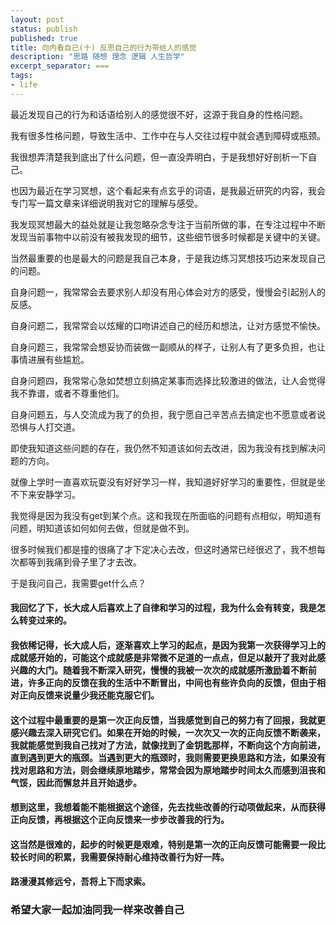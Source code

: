 ```yaml
---
layout: post
status: publish
published: true
title: 向内看自己(十) 反思自己的行为带给人的感觉
description: "思路 随想 理念 逻辑 人生哲学"
excerpt_separator: ===
tags:
- life
---
```


最近发现自己的行为和话语给别人的感觉很不好，这源于我自身的性格问题。

我有很多性格问题，导致生活中、工作中在与人交往过程中就会遇到障碍或瓶颈。

我很想弄清楚我到底出了什么问题，但一直没弄明白，于是我想好好剖析一下自己。

也因为最近在学习冥想，这个看起来有点玄乎的词语，是我最近研究的内容，我会专门写一篇文章来详细说明我对它的理解与感受。

我发现冥想最大的益处就是让我忽略杂念专注于当前所做的事，在专注过程中不断发现当前事物中以前没有被我发现的细节，这些细节很多时候都是关键中的关键。

当然最重要的也是最大的问题是我自己本身，于是我边练习冥想技巧边来发现自己的问题。

自身问题一，我常常会去要求别人却没有用心体会对方的感受，慢慢会引起别人的反感。

自身问题二，我常常会以炫耀的口吻讲述自己的经历和想法，让对方感觉不愉快。

自身问题三，我常常会想妥协而装做一副顺从的样子，让别人有了更多负担，也让事情进展有些尴尬。

自身问题四，我常常心急如焚想立刻搞定某事而选择比较激进的做法，让人会觉得我不靠谱，或者不尊重他们。

自身问题五，与人交流成为我了的负担，我宁愿自己辛苦点去搞定也不愿意或者说恐惧与人打交道。

即使我知道这些问题的存在，我仍然不知道该如何去改进，因为我没有找到解决问题的方向。

就像上学时一直喜欢玩耍没有好好学习一样，我知道好好学习的重要性，但就是坐不下来安静学习。

我觉得是因为我没有get到某个点。这和我现在所面临的问题有点相似，明知道有问题，明知道该如何如何去做，但就是做不到。

很多时候我们都是撞的很痛了才下定决心去改，但这时通常已经很迟了，我不想每次都等到我痛到骨子里了才去改。

于是我问自己，我需要get什么点？

#### 我回忆了下，长大成人后喜欢上了自律和学习的过程，我为什么会有转变，我是怎么转变过来的。

#### 我依稀记得，长大成人后，逐渐喜欢上学习的起点，是因为我第一次获得学习上的成就感开始的，可能这个成就感是非常微不足道的一点点，但足以敲开了我对此感兴趣的大门。随着我不断深入研究，慢慢的我被一次次的成就感所激励着不断前进，许多正向的反馈在我的生活中不断冒出，中间也有些许负向的反馈，但由于相对正向反馈来说量少我还能克服它们。

#### 这个过程中最重要的是第一次正向反馈，当我感觉到自己的努力有了回报，我就更感兴趣去深入研究它们。如果在开始的时候，一次次又一次的正向反馈不断袭来，我就能感觉到我自己找对了方法，就像找到了金钥匙那样，不断向这个方向前进，直到遇到更大的瓶颈。当遇到更大的瓶颈时，我则需要更换思路和方法，如果没有找对思路和方法，则会继续原地踏步，常常会因为原地踏步时间太久而感到沮丧和气馁，因此而懈怠并且开始退步。

#### 想到这里，我想着能不能根据这个途径，先去找些改善的行动项做起来，从而获得正向反馈，再根据这个正向反馈来一步步改善我的行为。

#### 这当然是很难的，起步的时候更是艰难，特别是第一次的正向反馈可能需要一段比较长时间的积累，我需要保持耐心维持改善行为好一阵。

#### 路漫漫其修远兮，吾将上下而求索。

### 希望大家一起加油同我一样来改善自己​


